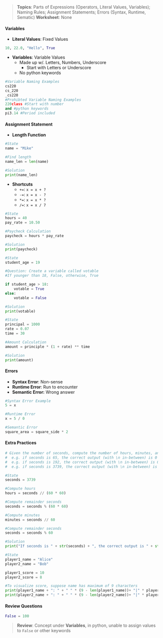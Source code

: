 > **Topics**: Parts of Expressions (Operators, Literal Values, Variables); Naming Rules; Assignment Statements; Errors (Syntax, Runtime, Sematic)
> **Worksheet**: None

#### Variables
- **Literal Values**: Fixed Values
```python
10, 22.0, "Hello", True
```
- **Variables**: Variable Values
	- Made up w/. Letters, Numbers, Underscore
		- Start with Letters or Underscore
	- No python keywords
```python
#Variable Naming Examples
cs220
cs_220
_cs220
#Prohibted Variable Naming Examples
220class #Start with number
and #python keywords
pi3.14 #Period included
```

#### Assignment Statement
- **Length Function**
```python
#State
name = "Mike"

#Find length
name_len = len(name)

#Solution
print(name_len)
```
- **Shortcuts**
	- `+=`: `x = x + ?`
	- `-=`: `x = x - ?`
	- `*=`: `x = x * ?`
	- `/=`: `x = x / 7`
```python
#State
hours = 40
pay_rate = 10.50

#Paycheck Calculation
paycheck = hours * pay_rate

#Solution
print(paycheck)
```

```python
#State
student_age = 19

#Question: Create a variable called votable
#If younger than 18, False, otherwise, True

if student_age > 18:
	votable = True
else:
	votable = False

#Solution
print(votable)
```

```python
#State
principal = 1000
rate = 0.07
time = 30

#Amount Calculation
amount = principle * (1 + rate) ** time

#Solution
print(amount)
```

#### Errors
- **Syntax Error**: Non-sense
- **Runtime Error**: Run to encounter
- **Semantic Error:** Wrong answer
```python
#Syntax Error Example
5 = x
```
```python
#Runtime Error
x = 5 / 0
```
```python
#Semantic Error
square_area = square_side * 2
```

#### Extra Practices
```python
# Given the number of seconds, compute the number of hours, minutes, and seconds.
#  e.g. if seconds is 65, the correct output (with \n in-between) is 0 1 5
#  e.g. if seconds is 192, the correct output (with \n in-between) is 0 3 12
#  e.g. if seconds is 3739, the correct output (with \n in-between) is 1 2 19

#State
seconds = 3739

#Compute hours
hours = seconds // (60 * 60)

#Compute remainder seconds
seconds = seconds % (60 * 60)

#Compute minutes
minutes = seconds // 60

#Compute remainder seconds
seconds = seconds % 60

#Solution
print("If seconds is " + str(seconds) + ", the correct output is " + str(hours) + " hour(s) " + str(minutes) + " minute(s) " + str(seconds) + " second(s)")
```

```python
#State
player1_name = "Alice"
player2_name = "Bob"

player1_score = 10
player2_score = 8

#To visualize score, suppose name has maximum of 9 characters
print(player1_name + ": " + " " * (9 - len(player1_name))+ "|" * player1_score)
print(player2_name + ": " + " " * (9 - len(player2_name))+ "|" * player2_score)
```
#### Review Questions
```python
False = 100
```
> **Review**: Concept under **Variables**, in python, unable to assign values to `False` or other keywords